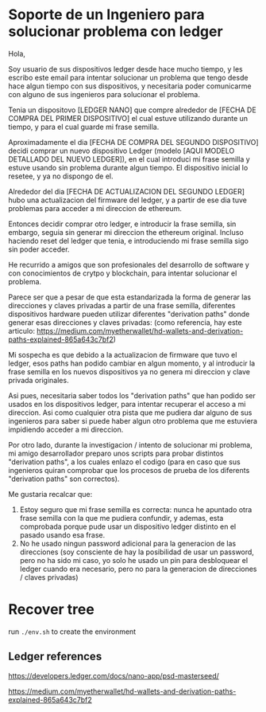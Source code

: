 # Soporte de un Ingeniero para solucionar problema con ledger

Hola,

Soy usuario de sus dispositivos ledger desde hace mucho tiempo, y
les escribo este email para intentar solucionar un problema que tengo desde hace
algun tiempo con sus dispositivos, y necesitaria poder comunicarme con
alguno de sus ingenieros para solucionar el problema.

Tenia un dispositovo [LEDGER NANO] que compre alrededor de [FECHA DE COMPRA DEL
PRIMER DISPOSITIVO] el cual estuve utilizando durante un tiempo, y para el cual guarde mi
frase semilla.

Aproximadamente el dia [FECHA DE COMPRA DEL SEGUNDO DISPOSITIVO] decidi comprar un nuevo dispositivo
Ledger (modelo [AQUI MODELO DETALLADO DEL NUEVO LEDGER]), en el cual introduci
mi frase semilla y estuve usando sin problema durante algun tiempo. El dispositivo inicial
lo resetee, y ya no dispongo de el.

Alrededor del dia [FECHA DE ACTUALIZACION DEL SEGUNDO LEDGER] hubo una actualizacion
del firmware del ledger, y a partir de ese dia tuve problemas para acceder a mi direccion
de ethereum.

Entonces decidir comprar otro ledger, e introducir la frase semilla, sin embargo, seguia
sin generar mi direccion the ethereum original. Incluso haciendo reset del ledger que tenia,
e introduciendo mi frase semilla sigo sin poder acceder.

He recurrido a amigos que son profesionales del desarrollo de software y con conocimientos
de crytpo y blockchain, para intentar solucionar el problema.

Parece ser que a pesar de que esta estandarizada la forma de generar las direcciones y
claves privadas a partir de una frase semilla, diferentes dispositivos hardware pueden
utilizar diferentes "derivation paths" donde generar esas direcciones y claves privadas: (como
referencia, hay este articulo: https://medium.com/myetherwallet/hd-wallets-and-derivation-paths-explained-865a643c7bf2)

Mi sospecha es que debido a la actualizacion de firmware que tuvo el ledger, esos paths
han podido cambiar en algun momento, y al introducir la frase semilla en los nuevos
dispositivos ya no genera mi direccion y clave privada originales.

Asi pues, necesitaria saber todos los "derivation paths" que han podido ser usados
en los dispositivos ledger, para intentar recuperar el acceso a mi direccion. Asi como
cualquier otra pista que me pudiera dar alguno de sus ingenieros para saber si
puede haber algun otro problema que me estuviera impidiendo acceder a mi direccion.

Por otro lado, durante la investigacion / intento de solucionar mi problema, mi
amigo desarrollador preparo unos scripts para probar distintos "derivation paths",
a los cuales enlazo el codigo (para en caso que sus ingenieros quiran comprobar
que los procesos de prueba de los diferents "derivation paths" son correctos).

Me gustaria recalcar que:

1. Estoy seguro que mi frase semilla es correcta: nunca he apuntado otra frase semilla
    con la que me pudiera confundir, y ademas, esta comprobada porque pude usar
    un dispositivo ledger distinto en el pasado usando esa frase.
3. No he usado ningun password adicional para la generacion de las direcciones (soy
    consciente de hay la posibilidad de usar un password, pero no ha sido mi caso,
    yo solo he usado un pin para desbloquear el ledger cuando era necesario, pero
    no para la generacion de direcciones / claves privadas)


# Recover tree

run `./env.sh` to create the environment


## Ledger references

https://developers.ledger.com/docs/nano-app/psd-masterseed/

https://medium.com/myetherwallet/hd-wallets-and-derivation-paths-explained-865a643c7bf2


